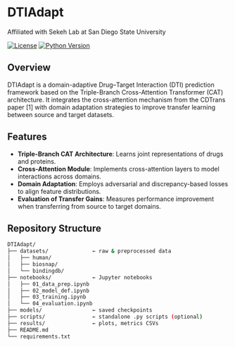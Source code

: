 # DTIAdapt

Affiliated with Sekeh Lab at San Diego State University

[![License](https://img.shields.io/badge/license-MIT-blue.svg)](#license)
[![Python Version](https://img.shields.io/badge/python-3.8%2B-blue.svg)](#requirements)

## Overview

DTIAdapt is a domain-adaptive Drug–Target Interaction (DTI) prediction framework based on the Triple-Branch Cross-Attention Transformer (CAT) architecture. It integrates the cross-attention mechanism from the CDTrans paper [1] with domain adaptation strategies to improve transfer learning between source and target datasets.

## Features

- **Triple-Branch CAT Architecture**: Learns joint representations of drugs and proteins.
- **Cross-Attention Module**: Implements cross-attention layers to model interactions across domains.
- **Domain Adaptation**: Employs adversarial and discrepancy-based losses to align feature distributions.
- **Evaluation of Transfer Gains**: Measures performance improvement when transferring from source to target domains.

## Repository Structure

```bash
DTIAdapt/
├── datasets/              ← raw & preprocessed data
│   ├── human/
│   ├── biosnap/           
│   └── bindingdb/           
├── notebooks/             ← Jupyter notebooks
│   ├── 01_data_prep.ipynb
│   ├── 02_model_def.ipynb
│   ├── 03_training.ipynb
│   └── 04_evaluation.ipynb
├── models/                ← saved checkpoints
├── scripts/               ← standalone .py scripts (optional)
├── results/               ← plots, metrics CSVs
├── README.md
└── requirements.txt


